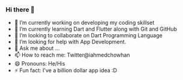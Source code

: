 ### Hi there 👋

- 🔭 I’m currently working on developing my coding skillset
- 🌱 I’m currently learning Dart and Flutter along with Git and GitHub
- 👯 I’m looking to collaborate on Dart Programming Language
- 🤔 I’m looking for help with App Development.
- 💬 Ask me about ...
- 📫 How to reach me: Twitter@iahmedchowhan
- 😄 Pronouns: He/His
- ⚡ Fun fact: I've a billion dollar app idea :D
